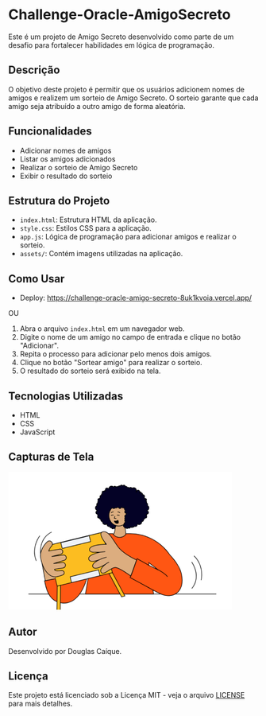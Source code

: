 # Challenge-Oracle-AmigoSecreto

Este é um projeto de Amigo Secreto desenvolvido como parte de um desafio para fortalecer habilidades em lógica de programação.

## Descrição

O objetivo deste projeto é permitir que os usuários adicionem nomes de amigos e realizem um sorteio de Amigo Secreto. O sorteio garante que cada amigo seja atribuído a outro amigo de forma aleatória.

## Funcionalidades

- Adicionar nomes de amigos
- Listar os amigos adicionados
- Realizar o sorteio de Amigo Secreto
- Exibir o resultado do sorteio

## Estrutura do Projeto

- `index.html`: Estrutura HTML da aplicação.
- `style.css`: Estilos CSS para a aplicação.
- `app.js`: Lógica de programação para adicionar amigos e realizar o sorteio.
- `assets/`: Contém imagens utilizadas na aplicação.

## Como Usar

- Deploy: https://challenge-oracle-amigo-secreto-8uk1kvoia.vercel.app/


OU

1. Abra o arquivo `index.html` em um navegador web.
2. Digite o nome de um amigo no campo de entrada e clique no botão "Adicionar".
3. Repita o processo para adicionar pelo menos dois amigos.
4. Clique no botão "Sortear amigo" para realizar o sorteio.
5. O resultado do sorteio será exibido na tela.


## Tecnologias Utilizadas

- HTML
- CSS
- JavaScript

## Capturas de Tela

![Tela Inicial](assets/amigo-secreto.png)

## Autor

Desenvolvido por Douglas Caíque.

## Licença

Este projeto está licenciado sob a Licença MIT - veja o arquivo [LICENSE](LICENSE) para mais detalhes.

